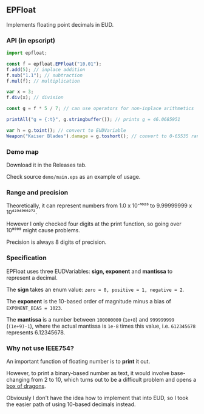 ## EPFloat

Implements floating point decimals in EUD.

### API (in epscript)

```javascript
import epfloat;

const f = epfloat.EPFloat("10.01");
f.add(5); // inplace addition
f.sub("1.1"); // subtraction
f.mul(f); // multiplication

var x = 3;
f.div(x); // division

const g = f * 5 / 7; // can use operators for non-inplace arithmetics

printAll("g = {:t}", g.stringbuffer()); // prints g = 46.0685951

var h = g.toint(); // convert to EUDVariable
Weapon("Kaiser Blades").damage = g.toshort(); // convert to 0-65535 range
```

### Demo map

Download it in the Releases tab.

Check source `demo/main.eps` as an example of usage.

### Range and precision

Theoretically, it can represent numbers from 1.0 x 10⁻¹⁰²³ to 9.99999999 x 10⁴²⁹⁴⁹⁶⁶²⁷².

However I only checked four digits at the print function, so going over 10⁹⁹⁹⁹ might cause problems.

Precision is always 8 digits of precision.

### Specification

EPFloat uses three EUDVariables: **sign, exponent** and **mantissa** to represent a decimal.

The **sign** takes an enum value: `zero = 0, positive = 1, negative = 2`.

The **exponent** is the 10-based order of magnitude minus a bias of `EXPONENT_BIAS = 1023`.

The **mantissa** is a number between `100000000` (`1e+8`) and `999999999` (`(1e+9)-1`), where the actual mantissa is `1e-8` times this value, i.e. `612345678` represents 6.12345678.

### Why not use IEEE754?

An important function of floating number is to **print** it out.

However, to print a binary-based number as text, it would involve base-changing from 2 to 10, which turns out to be a difficult problem and opens a [box of dragons](https://github.com/abolz/Drachennest).

Obviously I don't have the idea how to implement that into EUD, so I took the easier path of using 10-based decimals instead.



